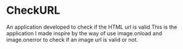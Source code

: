 # CheckURL
An application developed to check if the HTML url is valid 
This is the application I made inspire by the way of use image.onload and image.onerror to check if an image url is valid or not.
